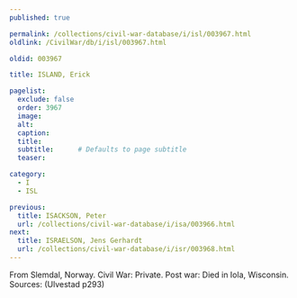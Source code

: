```yaml
---
published: true

permalink: /collections/civil-war-database/i/isl/003967.html
oldlink: /CivilWar/db/i/isl/003967.html

oldid: 003967

title: ISLAND, Erick

pagelist:
  exclude: false
  order: 3967
  image: 
  alt:
  caption:
  title:
  subtitle:      # Defaults to page subtitle
  teaser:

category: 
  - I 
  - ISL

previous:
  title: ISACKSON, Peter
  url: /collections/civil-war-database/i/isa/003966.html  
next:
  title: ISRAELSON, Jens Gerhardt
  url: /collections/civil-war-database/i/isr/003968.html   
---
```

From Slemdal, Norway. Civil War: Private. Post war: Died in Iola, Wisconsin. Sources: (Ulvestad p293)